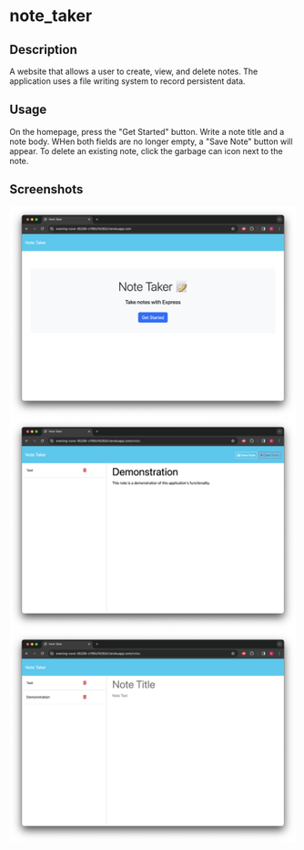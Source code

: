# note_taker

## Description
A website that allows a user to create, view, and delete notes.  The application uses a file writing system to record persistent data.

## Usage
On the homepage, press the "Get Started" button.  Write a note title and a note body.  WHen both fields are no longer empty, a "Save Note" button will appear.  To delete an existing note, click the garbage can icon next to the note.

## Screenshots
![Homepage](./assets/images/note-taker_screenshot1.png)
![New Note](./assets/images/note-taker_screenshot2.png)
![Saved Note](./assets/images/note-taker_screenshot3.png)